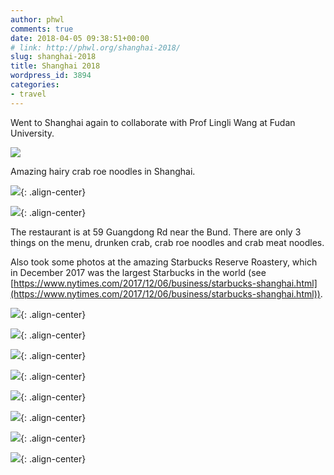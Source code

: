 ```yaml
---
author: phwl
comments: true
date: 2018-04-05 09:38:51+00:00
# link: http://phwl.org/shanghai-2018/
slug: shanghai-2018
title: Shanghai 2018
wordpress_id: 3894
categories:
- travel
---
```


Went to Shanghai again to collaborate with Prof Lingli Wang at Fudan University.

![](/assets/images/2018/07/39453904_unknown.jpg)

Amazing hairy crab roe noodles in Shanghai.  <!-- more -->

![](/assets/images/2018/07/30128045_10155802045043171_7774368672411287552_n.jpg){: .align-center}

![](/assets/images/2018/07/30222371_10155802026178171_5810881212918530048_n.jpg){: .align-center}

The restaurant is at 59 Guangdong Rd near the Bund. There are only 3 things on the menu, drunken crab, crab roe noodles and crab meat noodles.

Also took some photos at the amazing Starbucks Reserve Roastery, which in December 2017 was the largest Starbucks in the world (see [https://www.nytimes.com/2017/12/06/business/starbucks-shanghai.html](https://www.nytimes.com/2017/12/06/business/starbucks-shanghai.html)).

![](/assets/images/2018/08/IMG_8173.jpg){: .align-center}

![](/assets/images/2018/08/DSCF5277.jpg){: .align-center}

![](/assets/images/2018/08/DSCF5284.jpg){: .align-center}

![](/assets/images/2018/08/DSCF5288.jpg){: .align-center}

![](/assets/images/2018/08/DSCF5294.jpg){: .align-center}

![](/assets/images/2018/08/IMG_8161.jpg){: .align-center}

![](/assets/images/2018/08/IMG_8162.jpg){: .align-center}

![](/assets/images/2018/08/IMG_8172.jpg){: .align-center}
